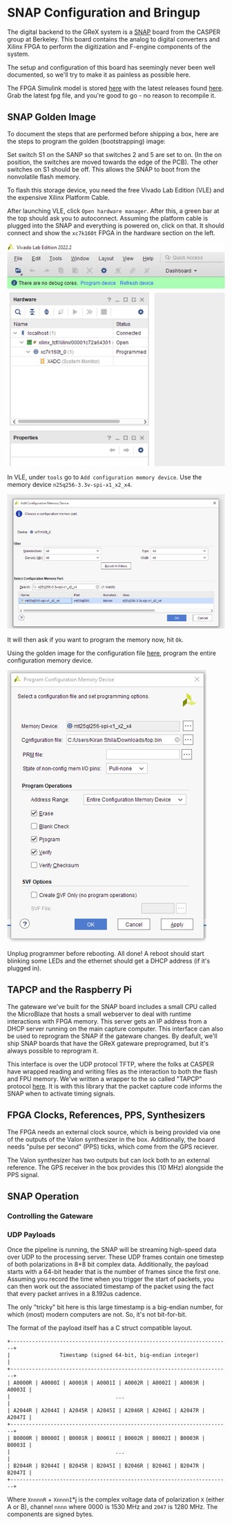 # SNAP Configuration and Bringup

The digital backend to the GReX system is a
[SNAP](https://casper.astro.berkeley.edu/wiki/SNAP) board from the CASPER group
at Berkeley. This board contains the analog to digital converters and Xilinx
FPGA to perform the digitization and F-engine components of the system.

The setup and configuration of this board has seemingly never been well
documented, so we'll try to make it as painless as possible here.

The FPGA Simulink model is stored
[here](https://github.com/GReX-Telescope/gateware) with the latest releases
found [here](https://github.com/GReX-Telescope/gateware/releases). Grab the
latest fpg file, and you're good to go - no reason to recompile it.

## SNAP Golden Image

To document the steps that are performed before shipping a box, here are the steps to program the golden (bootstrapping) image:

Set switch S1 on the SANP so that switches 2 and 5 are set to on.
(In the on position, the switches are moved towards the edge of the PCB).
The other switches on S1 should be off.
This allows the SNAP to boot from the nonvolatile flash memory.

To flash this storage device, you need the free Vivado Lab Edition (VLE) and the expensive Xilinx Platform Cable.

After launching VLE, click `Open hardware manager`. After this, a green bar at the top should ask you to autoconnect. Assuming the platform cable is plugged into the SNAP and everything is powered on, click on that. It should connect and show the `xc7k160t` FPGA in the hardware section on the left.

![](../assets/snap_connect.png)

In VLE, under `tools` go to `Add configuration memory device`.
Use the memory device `n25q256-3.3v-spi-x1_x2_x4`.

![](../assets/config_mem.png)

It will then ask if you want to program the memory now, hit `Ok`.

Using the golden image for the configuration file [here](../assets/golden.bin), program the entire configuration memory device.

![](../assets/snap_prog.png)

Unplug programmer before rebooting.
All done! A reboot should start blinking some LEDs and the ethernet should get a DHCP address (if it's plugged in).

## TAPCP and the Raspberry Pi

The gateware we've built for the SNAP board includes a small CPU called the MicroBlaze
that hosts a small webserver to deal with runtime interactions with FPGA memory. This server
gets an IP address from a DHCP server running on the main capture computer. This interface can also
be used to reprogram the SNAP if the gateware changes. By deafult, we'll ship SNAP boards that
have the GReX gateware preprogramed, but it's always possible to reprogram it.

This interface is over the UDP protocol TFTP, where the folks at CASPER have wrapped reading and
writing files as the interaction to both the flash and FPU memory. We've written a wrapper to the
so called "TAPCP" protocol [here](https://github.com/kiranshila/tapcp_rs). It is with this library
that the packet capture code informs the SNAP when to activate timing signals.

## FPGA Clocks, References, PPS, Synthesizers

The FPGA needs an external clock source, which is being provided via one of the
outputs of the Valon synthesizer in the box. Additionally, the board needs "pulse per
second" (PPS) ticks, which come from the GPS reciever.

The Valon synthesizer has two outputs but can lock both to an external reference.
The GPS receiver in the box provides this (10 MHz) alongside the PPS signal.

## SNAP Operation

### Controlling the Gateware

### UDP Payloads

Once the pipeline is running, the SNAP will be streaming high-speed data over UDP to the processing server. These UDP frames contain one timestep of both polarizations in 8+8 bit complex data. Additionally, the payload starts with a 64-bit header that is the number of frames since the first one. Assuming you record the time when you trigger the start of packets, you can then work out the associated timestamp of the packet using the fact that every packet arrives in a 8.192us cadence.

The only "tricky" bit here is this large timestamp is a big-endian number, for which (most) modern computers are not. So, it's not bit-for-bit.

The format of the payload itself has a C struct compatible layout.

```
+-----------------------------------------------------------------------+
|                Timestamp (signed 64-bit, big-endian integer)          |
+-----------------------------------------------------------------------+
| A0000R | A0000I | A0001R | A0001I | A0002R | A0002I | A0003R | A0003I |
|                                  ...                                  |
| A2044R | A2044I | A2045R | A2045I | A2046R | A2046I | A2047R | A2047I |
+-----------------------------------------------------------------------+
| B0000R | B0000I | B0001R | B0001I | B0002R | B0002I | B0003R | B0003I |
|                                  ...                                  |
| B2044R | B2044I | B2045R | B2045I | B2046R | B2046I | B2047R | B2047I |
+-----------------------------------------------------------------------+
```

Where `XnnnnR` + `XnnnnI`\*j is the complex voltage data of polarization `X` (either A or B), channel `nnnn` where 0000 is 1530 MHz and `2047` is 1280 MHz. The components are signed bytes.

